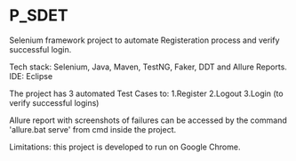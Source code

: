 # P_SDET

Selenium framework project to automate Registeration process and verify successful login.

Tech stack: Selenium, Java, Maven, TestNG, Faker, DDT and Allure Reports.
IDE: Eclipse

The project has 3 automated Test Cases to:
1.Register
2.Logout
3.Login (to verify successful logins)

Allure report with screenshots of failures can be accessed by the command 'allure.bat serve' from cmd inside the project.

Limitations: this project is developed to run on Google Chrome.

